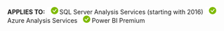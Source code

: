 **APPLIES TO:** ![yes](media/yes.png)SQL Server Analysis Services (starting with 2016) ![yes](media/yes.png)Azure Analysis Services ![yes](media/yes.png)Power BI Premium